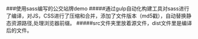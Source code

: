 ﻿###使用sass编写的公交站牌demo
#####通过gulp自动化构建工具对sass进行了编译，对JS，CSS进行了压缩和合并，添加了文件版本（md5戳），自动替换静态资源路径,处理浏览器前缀。
#####src文件夹里放着源文件，dist文件里是编译后的文件。

